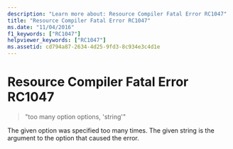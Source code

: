 ```yaml
---
description: "Learn more about: Resource Compiler Fatal Error RC1047"
title: "Resource Compiler Fatal Error RC1047"
ms.date: "11/04/2016"
f1_keywords: ["RC1047"]
helpviewer_keywords: ["RC1047"]
ms.assetid: cd794a87-2634-4d25-9fd3-8c934e3c4d1e
---
```

# Resource Compiler Fatal Error RC1047

> "too many option options, 'string'"

The given option was specified too many times. The given string is the argument to the option that caused the error.
